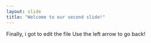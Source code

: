 ```yaml
---
layout: slide
title: "Welcome to our second slide!"
---
```

Finally, i got to edit the file
Use the left arrow to go back!
